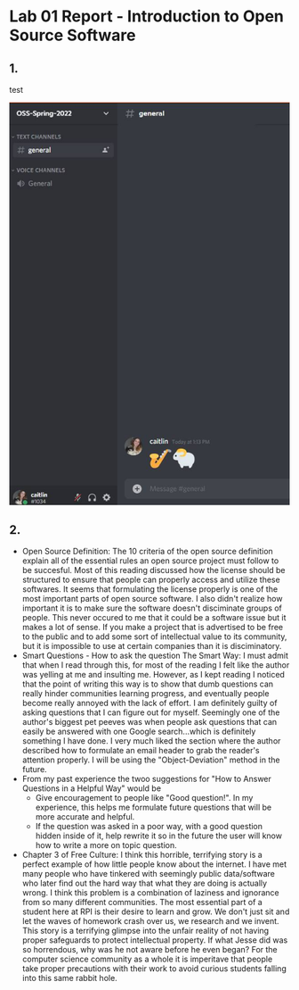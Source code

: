 # Lab 01 Report - Introduction to Open Source Software

## 1.  
test

![Me and Oreo](/Images/discord.jpg)


## 2.
* Open Source Definition: The 10 criteria of the open source definition explain all of the essential rules an open source project must follow to be succesful. Most of this reading discussed how the license should be structured to ensure that people can properly access and utilize these softwares. It seems that formulating the license properly is one of the most important parts of open source software. I also didn't realize how important it is to make sure the software doesn't disciminate groups of people. This never occured to me that it could be a software issue but it makes a lot of sense. If you make a project that is advertised to be free to the public and to add some sort of intellectual value to its community, but it is impossible to use at certain companies than it is disciminatory.
* Smart Questions - How to ask the question The Smart Way: I must admit that when I read through this, for most of the reading I felt like the author was yelling at me and insulting me. However, as I kept reading I noticed that the point of writing this way is to show that dumb questions can really hinder communities learning progress, and eventually people become really annoyed with the lack of effort. I am definitely guilty of asking questions that I can figure out for myself. Seemingly one of the author's biggest pet peeves was when people ask questions that can easily be answered with one Google search...which is definitely something I have done. I very much liked the section where the author described how to formulate an email header to grab the reader's attention properly. I will be using the "Object-Deviation" method in the future.
* From my past experience the twoo suggestions for "How to Answer Questions in a Helpful Way" would be
  - Give encouragement to people like "Good question!". In my experience, this helps me formulate future questions that will be more accurate and helpful.
  - If the question was asked in a poor way, with a good question hidden inside of it, help rewrite it so in the future the user will know how to write a more on topic question.
* Chapter 3 of Free Culture: I think this horrible, terrifying story is a perfect example of how little people know about the internet. I have met many people who have tinkered with seemingly public data/software who later find out the hard way that what they are doing is actually wrong. I think this problem is a combination of laziness and ignorance from so many different communities. The most essential part of a student here at RPI is their desire to learn and grow. We don't just sit and let the waves of homework crash over us, we research and we invent. This story is a terrifying glimpse into the unfair reality of not having proper safeguards to protect intellectual property. If what Jesse did was so horrendous, why was he not aware before he even began? For the computer science community as a whole it is imperitave that people take proper precautions with their work to avoid curious students falling into this same rabbit hole.
